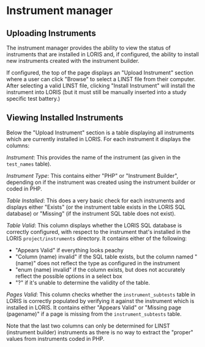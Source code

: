 # Instrument manager

## Uploading Instruments

The instrument manager provides the ability to view the status of
instruments that are installed in LORIS and, if configured, the
ability to install new instruments created with the instrument
builder.

If configured, the top of the page displays an "Upload Instrument"
section where a user can click "Browse" to select a LINST file from
their computer.  After selecting a valid LINST file, clicking
"Install Instrument" will install the instrument into LORIS (but
it must still be manually inserted into a study specific test battery.)

## Viewing Installed Instruments

Below the "Upload Instrument" section is a table displaying all
instruments which are currently installed in LORIS. For each
instrument it displays the columns:

*Instrument*: This provides the name of the instrument (as given
in the `test_names` table).

*Instrument Type*: This contains either "PHP" or "Instrument Builder",
depending on if the instrument was created using the instrument
builder or coded in PHP.

*Table Installed*: This does a very basic check for each instruments
and displays either "Exists" (or the instrument table exists in the
LORIS SQL database) or "Missing" (if the instrument SQL table does
not exist).

*Table Valid*: This column displays whether the LORIS SQL database
is correctly configured, with respect to the instrument that's
installed in the LORIS `project/instruments` directory. It contains
either of the following: 
 - "Appears Valid" if everything looks peachy 
 - "Column (name) invalid" if the SQL table exists, but the column 
 named "(name)" does not reflect the type as configured in the 
 instrument
 - "enum (name) invalid" if the column exists, but does not accurately 
 reflect the possible options in a select box
 - "?" if it's unable to determine the validity of the table.

*Pages Valid*: This column checks whether the `instrument_subtests`
table in LORIS is correctly populated by verifying it against the
instrument which is installed in LORIS. It contains either "Appears
Valid" or "Missing page (pagename)" if a page is missing from the
`instrument_subtests` table.

Note that the last two columns can only be determined for LINST
(instrument builder) instruments as there is no way to extract the
"proper" values from instruments coded in PHP.